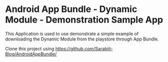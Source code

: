 # Android App Bundle - Dynamic Module - Demonstration Sample App

This Application is used to use demonstrate a simple example of downloading the Dynamic Module from the playstore through App Bundle.

 Clone this project using https://github.com/Sarabjit-Blog/AndroidAppBundle/
